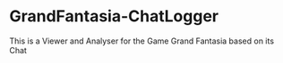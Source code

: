 # GrandFantasia-ChatLogger
This is a Viewer and Analyser for the Game Grand Fantasia based on its Chat

